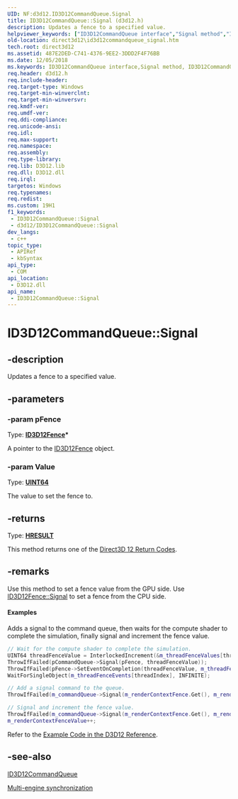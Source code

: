 ```yaml
---
UID: NF:d3d12.ID3D12CommandQueue.Signal
title: ID3D12CommandQueue::Signal (d3d12.h)
description: Updates a fence to a specified value.
helpviewer_keywords: ["ID3D12CommandQueue interface","Signal method","ID3D12CommandQueue.Signal","ID3D12CommandQueue::Signal","Signal","Signal method","Signal method","ID3D12CommandQueue interface","d3d12/ID3D12CommandQueue::Signal","direct3d12.id3d12commandqueue_signal"]
old-location: direct3d12\id3d12commandqueue_signal.htm
tech.root: direct3d12
ms.assetid: 487E2DED-C741-4376-9EE2-3DDD2F4F76BB
ms.date: 12/05/2018
ms.keywords: ID3D12CommandQueue interface,Signal method, ID3D12CommandQueue.Signal, ID3D12CommandQueue::Signal, Signal, Signal method, Signal method,ID3D12CommandQueue interface, d3d12/ID3D12CommandQueue::Signal, direct3d12.id3d12commandqueue_signal
req.header: d3d12.h
req.include-header: 
req.target-type: Windows
req.target-min-winverclnt: 
req.target-min-winversvr: 
req.kmdf-ver: 
req.umdf-ver: 
req.ddi-compliance: 
req.unicode-ansi: 
req.idl: 
req.max-support: 
req.namespace: 
req.assembly: 
req.type-library: 
req.lib: D3D12.lib
req.dll: D3D12.dll
req.irql: 
targetos: Windows
req.typenames: 
req.redist: 
ms.custom: 19H1
f1_keywords:
 - ID3D12CommandQueue::Signal
 - d3d12/ID3D12CommandQueue::Signal
dev_langs:
 - c++
topic_type:
 - APIRef
 - kbSyntax
api_type:
 - COM
api_location:
 - D3D12.dll
api_name:
 - ID3D12CommandQueue::Signal
---
```


# ID3D12CommandQueue::Signal


## -description

Updates a fence to a specified value.

## -parameters

### -param pFence

Type: <b><a href="/windows/win32/api/d3d12/nn-d3d12-id3d12fence">ID3D12Fence</a>*</b>

A pointer to the <a href="/windows/win32/api/d3d12/nn-d3d12-id3d12fence">ID3D12Fence</a> object.

### -param Value

Type: <b><a href="/windows/win32/WinProg/windows-data-types">UINT64</a></b>

The value to set the fence to.

## -returns

Type: <b><a href="/windows/win32/com/structure-of-com-error-codes">HRESULT</a></b>

This method returns one of the <a href="/windows/win32/direct3d12/d3d12-graphics-reference-returnvalues">Direct3D 12 Return Codes</a>.

## -remarks

Use this method to set a fence value from the GPU side. Use <a href="/windows/win32/api/d3d12/nf-d3d12-id3d12fence-signal">ID3D12Fence::Signal</a> to set a fence from the CPU side.


#### Examples

Adds a signal to the command queue, then waits for the compute shader to complete the simulation, finally signal and increment the fence value.


```cpp
// Wait for the compute shader to complete the simulation.
UINT64 threadFenceValue = InterlockedIncrement(&m_threadFenceValues[threadIndex]);
ThrowIfFailed(pCommandQueue->Signal(pFence, threadFenceValue));
ThrowIfFailed(pFence->SetEventOnCompletion(threadFenceValue, m_threadFenceEvents[threadIndex]));
WaitForSingleObject(m_threadFenceEvents[threadIndex], INFINITE);

```

```cpp
// Add a signal command to the queue.
ThrowIfFailed(m_commandQueue->Signal(m_renderContextFence.Get(), m_renderContextFenceValue));

```

```cpp
// Signal and increment the fence value.
ThrowIfFailed(m_commandQueue->Signal(m_renderContextFence.Get(), m_renderContextFenceValue));
m_renderContextFenceValue++;

```


Refer to the <a href="/windows/win32/direct3d12/notes-on-example-code">Example Code in the D3D12 Reference</a>.

<div class="code"></div>

## -see-also

<a href="/windows/win32/api/d3d12/nn-d3d12-id3d12commandqueue">ID3D12CommandQueue</a>



<a href="/windows/win32/direct3d12/user-mode-heap-synchronization">Multi-engine synchronization</a>


